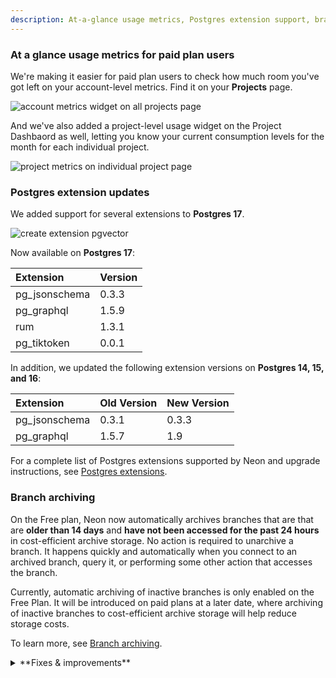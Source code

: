 ```yaml
---
description: At-a-glance usage metrics, Postgres extension support, branch archiving
---
```


### At a glance usage metrics for paid plan users

We're making it easier for paid plan users to check how much room you've got left on your account-level metrics. Find it on your **Projects** page.

![account metrics widget on all projects page](/docs/relnotes/paid-plan/account_metrics_widget.png)

And we've also added a project-level usage widget on the Project Dashbaord as well, letting you know your current consumption levels for the month for each individual project.

![project metrics on individual project page](/docs/relnotes/paid-plan/project_limits_widget.png)

### Postgres extension updates

We added support for several extensions to **Postgres 17**.

![create extension pgvector](/docs/relnotes/create_extension_pgvector.png)

Now available on **Postgres 17**:

| Extension     | Version |
| :------------ | :------ |
| pg_jsonschema | 0.3.3   |
| pg_graphql    | 1.5.9   |
| rum           | 1.3.1   |
| pg_tiktoken   | 0.0.1   |

In addition, we updated the following extension versions on **Postgres 14, 15, and 16**:

| Extension     | Old Version | New Version |
| :------------ | :---------- | :---------- |
| pg_jsonschema | 0.3.1       | 0.3.3       |
| pg_graphql    | 1.5.7       | 1.9         |

For a complete list of Postgres extensions supported by Neon and upgrade instructions, see [Postgres extensions](/docs/extensions/pg-extensions).

### Branch archiving

On the Free plan, Neon now automatically archives branches that are that are **older than 14 days** and **have not been accessed for the past 24 hours** in cost-efficient archive storage. No action is required to unarchive a branch. It happens quickly and automatically when you connect to an archived branch, query it, or performing some other action that accesses the branch.

Currently, automatic archiving of inactive branches is only enabled on the Free Plan. It will be introduced on paid plans at a later date, where archiving of inactive branches to cost-efficient archive storage will help reduce storage costs.

To learn more, see [Branch archiving](/docs/guides/branch-archiving).

<details>

<summary>**Fixes & improvements**</summary>

- **Contact support form improvements**:

  FF: You can now attach files along with your problem description when requesting help from Neon support. File size limit is 50 MB and we support the following file types:

  - PDF (.pdf)
  - PNG (.png)
  - JPEG (.jpeg)
  - GIF (.gif)
  - Text (.txt)

- **More local disk space for Neon computes**

  We increased the local disk space allocation for Neon computes, which will now receive 15 GiB x maximum vCPU setting with a minimum of 20 GiB. This change ensures optimal handling of temporary data, query operations, and maintenance tasks in Postgres.

- **Neon Console enhancements**

  - FF: The Organizations Members and Collaborators tables now support sorting.
  - The Neon Vercel Integration is now supported on Organization-owned projects.
  - The **psql** `\d` (describe) commands accessible via the Neon SQL Editor were updated for Postgres 17 compatibility.

- **Neon CLI enhancements**

  The Neon CLI was updated to version 2.4.0. For upgrade instructions, see [Upgrading the Neon CLI](https://neon.tech/docs/reference/cli-install#upgrade).

  The `branches list` command now shows a branches `Current State`. Current branch states include:

  - `init` - the branch is being created but is not available for querying.
  - `ready` - the branch is fully operational and ready for querying. Expect normal query response times.
  - `archived` - the branch is stored in cost-effective archive storage. Expect slow query response times.

  ```bash
  neon branches list --project-id green-hat-46829796
  ┌───────────────────────────┬──────┬─────────┬───────────────┬──────────────────────┐
  │ Id                        │ Name │ Default │ Current State │ Created At           │
  ├───────────────────────────┼──────┼─────────┼───────────────┼──────────────────────┤
  │ br-muddy-firefly-a7kzf0d4 │ main │ true    │ ready         │ 2024-10-30T14:59:57Z │
  └───────────────────────────┴──────┴─────────┴───────────────┴──────────────────────┘
  ```

  The previously reported `Updated At` value was removed from the `branches list` output. This value reflected internal metadata changes only.

- **Neon Authorize** is now supported on Neon projects running Postgres 17. Previously, it was only available on Postgres 14, 15, and 16 projects.

  Neon Authorize lets you move Postgres Row-Level Security (RLS) policies into your codebase. To learn more, read the [announcement](https://neon.tech/blog/introducing-neon-authorize) or check out the [docs](/guides/neon-authorize).

- **Neon API changes**

We've introduced several new endpoints for managing Organizations. The new endpoints include:

- [Get organization details](https://api-docs.neon.tech/reference/getorganization)
- [Get organization members](https://api-docs.neon.tech/reference/getorganizationmembers)
- [Get organization member details](https://api-docs.neon.tech/reference/getorganizationmember)
- [Get organization invitation details](https://api-docs.neon.tech/reference/getorganizationinvitations)
- [Create organizations invitations](https://api-docs.neon.tech/reference/createorganizationinvitations)

- **Fixes**

  - The previous state (the previous query) was not cleared after select a query from the **History** list in the **Neon SQL Editor**, causing the previous query to be run instead of the query that was selected from the **History** list.
  - Fixed an issue where resetting a branch from its parent regenerated passwords on the child branch, which should only occur when the parent branch is defined as a protected branch.
  - Fixed an issue on the **Monitoring** page where lines on the **RAM** and **Working set size** graphs overflowed the graph area.
  - Removed usage alerts from shared Neon projects. The alerts should only appear for project owners.
  - Add validation that prevents an Organization name from being left blank when creating a new Organization.
  - Fix an issue with the **psql** `\help` or `\h` commands accessible via the Neon SQL Editor. The specified help page failed to display.

</details>
